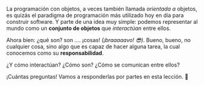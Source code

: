 La programación con objetos, a veces también llamada _orientada a_ objetos, es quizás el paradigma de programación más utilizado hoy en día para construir software. Y parte de una idea muy simple: podemos representar al mundo como un **conjunto de objetos** que _interactúan_ entre ellos. 

Ahora bien: ¿qué son? son .... ¡cosas! _(¡braaaaavo! :sunglasses:)_. Bueno, bueno, no cualquier cosa, sino algo que es capaz de hacer alguna tarea, la cual conocemos como su **responsabilidad**.

¿Y cómo interactúan? ¿Cómo son? ¿Cómo se comunican entre ellos? 

¡Cuántas preguntas! Vamos a responderlas por partes en esta lección. :raised_hands: